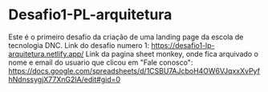 # Desafio1-PL-arquitetura
Este é o primeiro desafio da criação de uma landing page da escola de tecnologia DNC.
Link do desafio numero 1: https://desafio1-lp-arquitetura.netlify.app/ 
Link da pagina sheet monkey, onde fica arquivado o nome e email do usuario que clicou em "Fale conosco": https://docs.google.com/spreadsheets/d/1CSBU7AJcboH4OW6VJqxxXvPyfhNdnssygjX77XnG2lA/edit#gid=0
